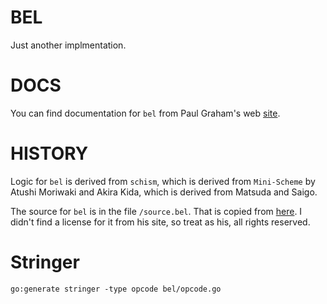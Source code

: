 # BEL
Just another implmentation.

# DOCS
You can find documentation for `bel` from Paul Graham's web [site](http://www.paulgraham.com/bel.html).

# HISTORY
Logic for `bel` is derived from `schism`,
which is derived from `Mini-Scheme` by Atushi Moriwaki and Akira Kida,
which is derived from Matsuda and Saigo.

The source for `bel` is in the file `/source.bel`.
That is copied from [here](https://sep.yimg.com/ty/cdn/paulgraham/bel.bel?t=1570993483&).
I didn't find a license for it from his site, so treat as his, all rights reserved.

# Stringer

    go:generate stringer -type opcode bel/opcode.go
